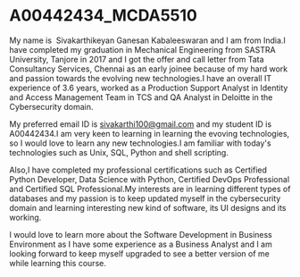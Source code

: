 # A00442434_MCDA5510

My name is  Sivakarthikeyan Ganesan Kabaleeswaran and I am from India.I have completed my graduation in Mechanical Engineering from SASTRA University, Tanjore in 2017 and I got the offer and call letter from Tata Consultancy Services, Chennai as an early joinee because of my hard work and passion towards the evolving new technologies.I have an overall IT experience of 3.6 years, worked as a Production Support Analyst in Identity and Access Management Team in TCS and QA Analyst in Deloitte in the Cybersecurity domain.

My preferred email ID is sivakarthi100@gmail.com and my student ID is A00442434.I am very keen to learning in learning the evoving technologies, so I would love to learn any new technologies.I am familiar with today's technologies such as Unix, SQL, Python and shell scripting.

Also,I have completed my professional certifications such as Certified Python Developer, Data Science with Python, Certified DevOps Professional and Certified SQL Professional.My interests are in learning different types of databases and my passion is to keep updated myself in the cybersecurity domain and learning interesting new kind of software, its UI designs and its working.

I would love to learn more about the Software Development in Business Environment as I have some experience as a Business Analyst and I am looking forward to keep myself upgraded to see a better version of me while learning this course.

